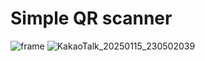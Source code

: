 # Simple QR scanner

![frame](https://github.com/user-attachments/assets/a27e8dd9-4915-40e8-a81f-384eec093a0b) ![KakaoTalk_20250115_230502039](https://github.com/user-attachments/assets/50ea3d6a-39a7-4648-a8d6-091d107af84e)


